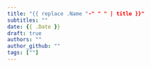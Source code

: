 ```yaml
---
title: "{{ replace .Name "-" " " | title }}"
subtitles: ""
date: {{ .Date }}
draft: true
authors: ""
author_github: ""
tags: [""]
---
```


